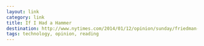 ```yaml
---
layout: link
category: link
title: If I Had a Hammer
destination: http://www.nytimes.com/2014/01/12/opinion/sunday/friedman-if-i-had-a-hammer.html
tags: technology, opinion, reading
---
```

